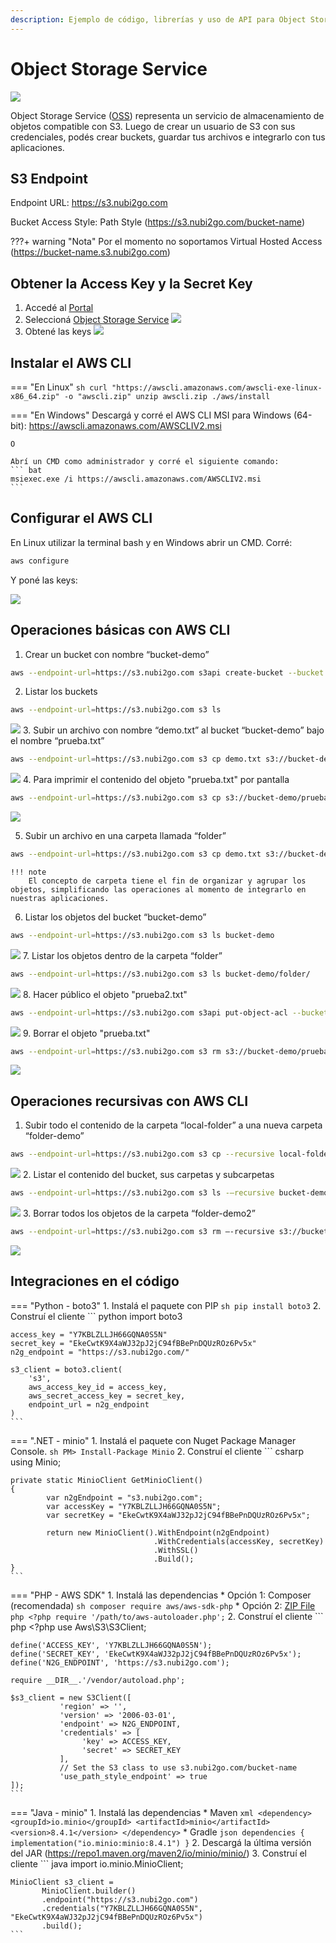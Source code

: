 ```yaml
---
description: Ejemplo de código, librerías y uso de API para Object Storage (compatible con S3)
---
```


# Object Storage Service
![](https://www.nubi2go.com/static/1619855075733ad874a2214095ee70e4/28d96/bucket.webp)

Object Storage Service ([OSS](https://nubi2go.com/services/object_storage_service)) representa un servicio de almacenamiento de objetos compatible con S3. Luego de crear un usuario de S3 con sus credenciales, podés crear buckets, guardar tus archivos e integrarlo con tus aplicaciones.

## S3 Endpoint
Endpoint URL: <https://s3.nubi2go.com>

Bucket Access Style: Path Style (<https://s3.nubi2go.com/bucket-name>)

???+ warning "Nota"
	Por el momento no soportamos Virtual Hosted Access (<https://bucket-name.s3.nubi2go.com>)

## Obtener la Access Key y la Secret Key
1. Accedé al [Portal](https://portal.nubi2go.com)
2. Seleccioná [Object Storage Service](https://portal.nubi2go.com/object-storage-service.php)
![](assets/oss-screen1-light.png)
3. Obtené las keys
![](assets/oss-screen2-light.png)

## Instalar el AWS CLI
=== "En Linux"
	``` sh
	curl "https://awscli.amazonaws.com/awscli-exe-linux-x86_64.zip" -o "awscli.zip"
	unzip awscli.zip
	./aws/install
	```

=== "En Windows"
	Descargá y corré el AWS CLI MSI  para Windows (64-bit): <https://awscli.amazonaws.com/AWSCLIV2.msi>

	O

	Abrí un CMD como administrador y corré el siguiente comando:
	``` bat
	msiexec.exe /i https://awscli.amazonaws.com/AWSCLIV2.msi
	```

## Configurar el AWS CLI
En Linux utilizar la terminal bash y en Windows abrir un CMD. Corré:
``` sh
aws configure
```
Y poné las keys:

![](assets/oss-screen3.png)

## Operaciones básicas con AWS CLI
1. Crear un bucket con nombre “bucket-demo”
``` sh
aws --endpoint-url=https://s3.nubi2go.com s3api create-bucket --bucket bucket-demo
```
2. Listar los buckets 
``` sh
aws --endpoint-url=https://s3.nubi2go.com s3 ls
```
![](assets/oss-screen4.png)
3. Subir un archivo con nombre “demo.txt” al bucket “bucket-demo” bajo el nombre “prueba.txt” 
``` sh
aws --endpoint-url=https://s3.nubi2go.com s3 cp demo.txt s3://bucket-demo/prueba.txt
```
![](assets/oss-screen5.png)
4. Para imprimir el contenido del objeto "prueba.txt" por pantalla 
``` sh
aws --endpoint-url=https://s3.nubi2go.com s3 cp s3://bucket-demo/prueba.txt -
```
![](assets/oss-screen6.png)

5. Subir un archivo en una carpeta llamada “folder”
``` sh
aws --endpoint-url=https://s3.nubi2go.com s3 cp demo.txt s3://bucket-demo/folder/prueba2.txt 
```


	!!! note
		El concepto de carpeta tiene el fin de organizar y agrupar los objetos, simplificando las operaciones al momento de integrarlo en nuestras aplicaciones. 


6. Listar los objetos del bucket “bucket-demo”
``` sh
aws --endpoint-url=https://s3.nubi2go.com s3 ls bucket-demo
```
![](assets/oss-screen7.png)
7. Listar los objetos dentro de la carpeta “folder”
``` sh
aws --endpoint-url=https://s3.nubi2go.com s3 ls bucket-demo/folder/
```
![](assets/oss-screen8.png)
8. Hacer público el objeto "prueba2.txt"
``` sh
aws --endpoint-url=https://s3.nubi2go.com s3api put-object-acl --bucket bucket-demo --key folder/prueba2.txt --acl public-read
```
![](assets/oss-screen9.png)
9. Borrar el objeto "prueba.txt"
``` sh
aws --endpoint-url=https://s3.nubi2go.com s3 rm s3://bucket-demo/prueba.txt
```
![](assets/oss-screen10.png)

## Operaciones recursivas con AWS CLI
1. Subir todo el contenido de la carpeta “local-folder” a una nueva carpeta “folder-demo”
``` sh
aws --endpoint-url=https://s3.nubi2go.com s3 cp --recursive local-folder s3://bucket-demo/folder-demo/
```
![](assets/oss-screen11.png)
2. Listar el contenido del bucket, sus carpetas y subcarpetas
``` sh
aws --endpoint-url=https://s3.nubi2go.com s3 ls -–recursive bucket-demo
```
![](assets/oss-screen12.png)
3. Borrar todos los objetos de la carpeta “folder-demo2” 
``` sh
aws --endpoint-url=https://s3.nubi2go.com s3 rm –-recursive s3://bucket-demo/folder-demo2 
```
![](assets/oss-screen13.png)
## Integraciones en el código
=== "Python - boto3"
	1. Instalá el paquete con PIP
	``` sh
	pip install boto3
	```
	2. Construí el cliente
	``` python
	import boto3

	access_key = "Y7KBLZLLJH66GQNA0S5N"
	secret_key = "EkeCwtK9X4aWJ32pJ2jC94fBBePnDQUzROz6Pv5x"
	n2g_endpoint = "https://s3.nubi2go.com/"

	s3_client = boto3.client(
		's3',
		aws_access_key_id = access_key,
		aws_secret_access_key = secret_key,
		endpoint_url = n2g_endpoint
	)
	```
=== ".NET - minio"
	1. Instalá el paquete con Nuget Package Manager Console.
	``` sh
	PM> Install-Package Minio
	```
	2. Construí el cliente
	``` csharp
	using Minio;

	private static MinioClient GetMinioClient()
	{
            var n2gEndpoint = "s3.nubi2go.com";
            var accessKey = "Y7KBLZLLJH66GQNA0S5N";
            var secretKey = "EkeCwtK9X4aWJ32pJ2jC94fBBePnDQUzROz6Pv5x";

            return new MinioClient().WithEndpoint(n2gEndpoint)
                                    .WithCredentials(accessKey, secretKey)
                                    .WithSSL()
                                    .Build();
	}
	```
=== "PHP - AWS SDK"
	1. Instalá las dependencias
		* Opción 1: Composer (recomendada)
	``` sh
	composer require aws/aws-sdk-php
	```
		* Opción 2: [ZIP File](https://docs.aws.amazon.com/aws-sdk-php/v3/download/aws.zip)
	``` php
	<?php
	require '/path/to/aws-autoloader.php';
	```
	2. Construí el cliente
	``` php
	<?php
	use Aws\S3\S3Client;

	define('ACCESS_KEY', 'Y7KBLZLLJH66GQNA0S5N');
	define('SECRET_KEY', 'EkeCwtK9X4aWJ32pJ2jC94fBBePnDQUzROz6Pv5x');
	define('N2G_ENDPOINT', 'https://s3.nubi2go.com');

	require __DIR__.'/vendor/autoload.php';

	$s3_client = new S3Client([
               'region' => '',
               'version' => '2006-03-01',
               'endpoint' => N2G_ENDPOINT,
               'credentials' => [
                    'key' => ACCESS_KEY,
                    'secret' => SECRET_KEY
               ],
               // Set the S3 class to use s3.nubi2go.com/bucket-name
               'use_path_style_endpoint' => true
	]);
	```
=== "Java - minio"
	1. Instalá las dependencias
		* Maven
	``` xml
	<dependency>
	    <groupId>io.minio</groupId>
	    <artifactId>minio</artifactId>
	    <version>8.4.1</version>
	</dependency>
	```
		* Gradle
	``` json
	dependencies {
	   implementation("io.minio:minio:8.4.1")
	}
	```
	2. Descargá la última versión del JAR (<https://repo1.maven.org/maven2/io/minio/minio/>)
	3. Construí el cliente
	``` java
	import io.minio.MinioClient;

	MinioClient s3_client =
           MinioClient.builder()
           .endpoint("https://s3.nubi2go.com")
           .credentials("Y7KBLZLLJH66GQNA0S5N", "EkeCwtK9X4aWJ32pJ2jC94fBBePnDQUzROz6Pv5x")
           .build();
	```
